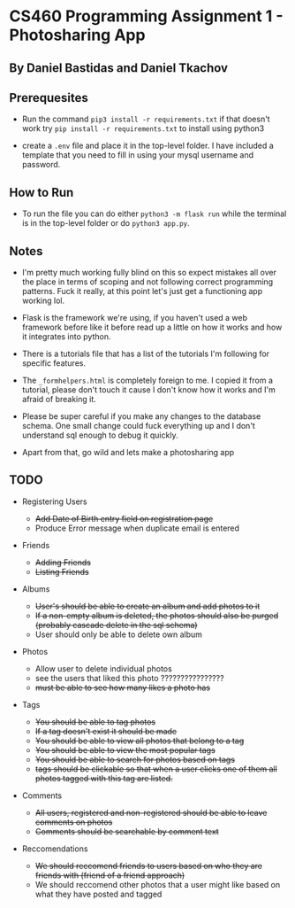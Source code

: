 # CS460 Programming Assignment 1 - Photosharing App

## By Daniel Bastidas and Daniel Tkachov

## Prerequesites

- Run the command ``pip3 install -r requirements.txt`` if that doesn't work try ``pip install -r requirements.txt`` to install using python3

- create a ``.env`` file and place it in the top-level folder. I have included a template that you need to fill in using your mysql username and password.

## How to Run

- To run the file you can do either ``python3 -m flask run`` while the terminal is in the top-level folder or do ``python3 app.py``.

## Notes

- I'm pretty much working fully blind on this so expect mistakes all over the place in terms of scoping and not following correct programming patterns. Fuck it really, at this point let's just get a functioning app working lol.

- Flask is the framework we're using, if you haven't used a web framework before like it before read up a little on how it works and how it integrates into python.

- There is a tutorials file that has a list of the tutorials I'm following for specific features.

- The ``_formhelpers.html`` is completely foreign to me. I copied it from a tutorial, please don't touch it cause I don't know how it works and I'm afraid of breaking it.

- Please be super careful if you make any changes to the database schema. One small change could fuck everything up and I don't understand sql enough to debug it quickly.

- Apart from that, go wild and lets make a photosharing app


## TODO
- Registering Users
  - ~~Add Date of Birth entry field on registration page~~
  - Produce Error message when duplicate email is entered
- Friends
  - ~~Adding Friends~~
  - ~~Listing Friends~~
- Albums
  - ~~User's should be able to create an album and add photos to it~~
  - ~~If a non-empty album is deleted, the photos should also be purged (probably cascade delete in the sql schema)~~
  - User should only be able to delete own album
- Photos
  - Allow user to delete individual photos
  - see the users that liked this photo  ????????????????
  - ~~must be able to see how many likes a photo has~~
- Tags
  - ~~You should be able to tag photos~~
  - ~~If a tag doesn't exist it should be made~~
  - ~~You should be able to view all photos that belong to a tag~~
  - ~~You should be able to view the most popular tags~~
  - ~~You should be able to search for photos based on tags~~
  -  ~~tags should be clickable so that when a user clicks one of them all photos
tagged with this tag are listed.~~

- Comments
  - ~~All users, registered and non-registered should be able to leave comments on photos~~
  - ~~Comments should be searchable by comment text~~
- Reccomendations
  - ~~We should reccomend friends to users based on who they are friends with (friend of a friend approach)~~
  - We should reccomend other photos that a user might like based on what they have posted and tagged
